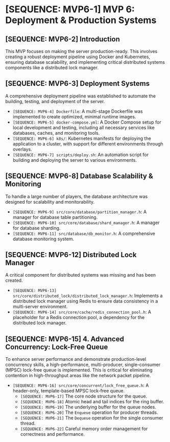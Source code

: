 # [SEQUENCE: MVP6-1] MVP 6: Deployment & Production Systems

## [SEQUENCE: MVP6-2] Introduction
This MVP focuses on making the server production-ready. This involves creating a robust deployment pipeline using Docker and Kubernetes, ensuring database scalability, and implementing critical distributed systems components like a distributed lock manager.

## [SEQUENCE: MVP6-3] Deployment Systems
A comprehensive deployment pipeline was established to automate the building, testing, and deployment of the server.

*   `[SEQUENCE: MVP6-4] Dockerfile`: A multi-stage Dockerfile was implemented to create optimized, minimal runtime images.
*   `[SEQUENCE: MVP6-5] docker-compose.yml`: A Docker Compose setup for local development and testing, including all necessary services like databases, caches, and monitoring tools.
*   `[SEQUENCE: MVP6-6] k8s/`: Kubernetes manifests for deploying the application to a cluster, with support for different environments through overlays.
*   `[SEQUENCE: MVP6-7] scripts/deploy.sh`: An automation script for building and deploying the server to various environments.

## [SEQUENCE: MVP6-8] Database Scalability & Monitoring
To handle a large number of players, the database architecture was designed for scalability and monitorability.

*   `[SEQUENCE: MVP6-9] src/core/database/partition_manager.h`: A manager for database table partitioning.
*   `[SEQUENCE: MVP6-10] src/core/database/shard_manager.h`: A manager for database sharding.
*   `[SEQUENCE: MVP6-11] src/database/db_monitor.h`: A comprehensive database monitoring system.

## [SEQUENCE: MVP6-12] Distributed Lock Manager
A critical component for distributed systems was missing and has been created.

*   `[SEQUENCE: MVP6-13] src/core/distributed_lock/distributed_lock_manager.h`: Implements a distributed lock manager using Redis to ensure data consistency in a multi-server environment.
*   `[SEQUENCE: MVP6-14] src/core/cache/redis_connection_pool.h`: A placeholder for a Redis connection pool, a dependency for the distributed lock manager.

## [SEQUENCE: MVP6-15] 4. Advanced Concurrency: Lock-Free Queue
To enhance server performance and demonstrate production-level concurrency skills, a high-performance, multi-producer, single-consumer (MPSC) lock-free queue is implemented. This is critical for eliminating contention in high-throughput areas like the network packet pipeline.

*   `[SEQUENCE: MVP6-16] src/core/concurrent/lock_free_queue.h`: A header-only, template-based MPSC lock-free queue.
    *   `[SEQUENCE: MVP6-17]` The core node structure for the queue.
    *   `[SEQUENCE: MVP6-18]` Atomic head and tail indices for the ring buffer.
    *   `[SEQUENCE: MVP6-19]` The underlying buffer for the queue nodes.
    *   `[SEQUENCE: MVP6-20]` The `Enqueue` operation for producer threads.
    *   `[SEQUENCE: MVP6-21]` The `Dequeue` operation for the single consumer thread.
    *   `[SEQUENCE: MVP6-22]` Careful memory order management for correctness and performance.